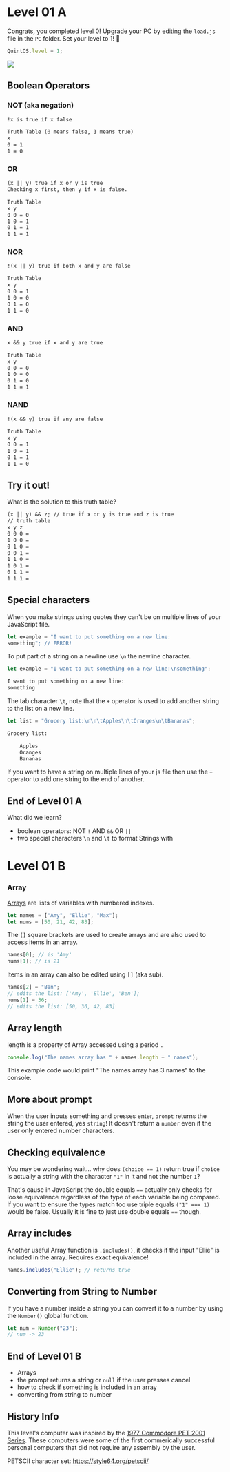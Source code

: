 # Level 01 A

Congrats, you completed level 0! Upgrade your PC by editing the `load.js` file in the `PC` folder. Set your level to 1! 🥳

```js
QuintOS.level = 1;
```

![](https://elasticbeanstalk-us-east-2-651921832906.s3.us-east-2.amazonaws.com/QuintOS/bootScreen1.jpg)

## Boolean Operators

### NOT (aka negation)

```txt
!x is true if x false

Truth Table (0 means false, 1 means true)
x
0 = 1
1 = 0
```

### OR

```txt
(x || y) true if x or y is true
Checking x first, then y if x is false.

Truth Table
x y
0 0 = 0
1 0 = 1
0 1 = 1
1 1 = 1
```

### NOR

```txt
!(x || y) true if both x and y are false

Truth Table
x y
0 0 = 1
1 0 = 0
0 1 = 0
1 1 = 0
```

### AND

```txt
x && y true if x and y are true

Truth Table
x y
0 0 = 0
1 0 = 0
0 1 = 0
1 1 = 1
```

### NAND

```txt
!(x && y) true if any are false

Truth Table
x y
0 0 = 1
1 0 = 1
0 1 = 1
1 1 = 0
```

## Try it out!

What is the solution to this truth table?

```txt
(x || y) && z; // true if x or y is true and z is true
// truth table
x y z
0 0 0 =
1 0 0 =
0 1 0 =
0 0 1 =
1 1 0 =
1 0 1 =
0 1 1 =
1 1 1 =
```

## Special characters

When you make strings using quotes they can't be on multiple lines of your JavaScript file.

```js
let example = "I want to put something on a new line:
something"; // ERROR!
```

To put part of a string on a newline use `\n` the newline character.

```js
let example = "I want to put something on a new line:\nsomething";
```

```txt
I want to put something on a new line:
something
```

The tab character `\t`, note that the `+` operator is used to add another string to the list on a new line.

```js
let list = "Grocery list:\n\n\tApples\n\tOranges\n\tBananas";
```

```txt
Grocery list:

	Apples
	Oranges
	Bananas
```

If you want to have a string on multiple lines of your js file then use the `+` operator to add one string to the end of another.

## End of Level 01 A

What did we learn?

- boolean operators: NOT `!` AND `&&` OR `||`
- two special characters `\n` and `\t` to format Strings with

# Level 01 B

### Array

[Arrays](https://developer.mozilla.org/en-US/docs/Web/JavaScript/Reference/Global_Objects/Array) are lists of variables with numbered indexes.

```js
let names = ["Amy", "Ellie", "Max"];
let nums = [50, 21, 42, 83];
```

The `[]` square brackets are used to create arrays and are also used to access items in an array.

```js
names[0]; // is 'Amy'
nums[1]; // is 21
```

Items in an array can also be edited using `[]` (aka sub).

```js
names[2] = "Ben";
// edits the list: ['Amy', 'Ellie', 'Ben'];
nums[1] = 36;
// edits the list: [50, 36, 42, 83]
```

## Array length

length is a property of Array accessed using a period `.`

```js
console.log("The names array has " + names.length + " names");
```

This example code would print "The names array has 3 names" to the console.

## More about prompt

When the user inputs something and presses enter, `prompt` returns the string the user entered, yes `string`! It doesn't return a `number` even if the user only entered number characters.

## Checking equivalence

You may be wondering wait... why does `(choice == 1)` return true if `choice` is actually a string with the character `"1"` in it and not the number `1`?

That's cause in JavaScript the double equals `==` actually only checks for loose equivalence regardless of the type of each variable being compared. If you want to ensure the types match too use triple equals `("1" === 1)` would be false. Usually it is fine to just use double equals `==` though.

## Array includes

Another useful Array function is `.includes()`, it checks if the input "Ellie" is included in the array. Requires exact equivalence!

```js
names.includes("Ellie"); // returns true
```

## Converting from String to Number

If you have a number inside a string you can convert it to a number by using the `Number()` global function.

```js
let num = Number("23");
// num -> 23
```

## End of Level 01 B

- Arrays
- the prompt returns a string or `null` if the user presses cancel
- how to check if something is included in an array
- converting from string to number

## History Info

This level's computer was inspired by the [1977 Commodore PET 2001 Series](https://www.youtube.com/watch?v=eP9y_7it3ZM). These computers were some of the first commerically successful personal computers that did not require any assembly by the user.

PETSCII character set: <https://style64.org/petscii/>
